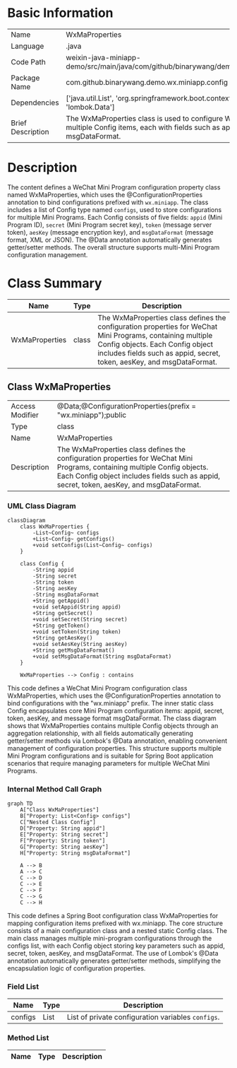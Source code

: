 # Basic Information

|      |      |
|------|------|
| Name | WxMaProperties |
| Language | .java |
| Code Path | weixin-java-miniapp-demo/src/main/java/com/github/binarywang/demo/wx/miniapp/config/WxMaProperties.java |
| Package Name | com.github.binarywang.demo.wx.miniapp.config |
| Dependencies | ['java.util.List', 'org.springframework.boot.context.properties.ConfigurationProperties', 'lombok.Data'] |
| Brief Description | The WxMaProperties class is used to configure WeChat Mini Program attributes, containing multiple Config items, each with fields such as appid, secret, token, aesKey, and msgDataFormat. |

# Description

The content defines a WeChat Mini Program configuration property class named WxMaProperties, which uses the @ConfigurationProperties annotation to bind configurations prefixed with `wx.miniapp`. The class includes a list of Config type named `configs`, used to store configurations for multiple Mini Programs. Each Config consists of five fields: `appid` (Mini Program ID), `secret` (Mini Program secret key), `token` (message server token), `aesKey` (message encryption key), and `msgDataFormat` (message format, XML or JSON). The @Data annotation automatically generates getter/setter methods. The overall structure supports multi-Mini Program configuration management.

# Class Summary

| Name   | Type  | Description |
|-------|------|-------------|
| WxMaProperties | class | The WxMaProperties class defines the configuration properties for WeChat Mini Programs, containing multiple Config objects. Each Config object includes fields such as appid, secret, token, aesKey, and msgDataFormat. |



## Class WxMaProperties

|      |      |
|------|------|
| Access Modifier | @Data;@ConfigurationProperties(prefix = "wx.miniapp");public |
| Type | class |
| Name | WxMaProperties |
| Description | The WxMaProperties class defines the configuration properties for WeChat Mini Programs, containing multiple Config objects. Each Config object includes fields such as appid, secret, token, aesKey, and msgDataFormat. |


### UML Class Diagram

```mermaid
classDiagram
    class WxMaProperties {
        -List~Config~ configs
        +List~Config~ getConfigs()
        +void setConfigs(List~Config~ configs)
    }

    class Config {
        -String appid
        -String secret
        -String token
        -String aesKey
        -String msgDataFormat
        +String getAppid()
        +void setAppid(String appid)
        +String getSecret()
        +void setSecret(String secret)
        +String getToken()
        +void setToken(String token)
        +String getAesKey()
        +void setAesKey(String aesKey)
        +String getMsgDataFormat()
        +void setMsgDataFormat(String msgDataFormat)
    }

    WxMaProperties --> Config : contains
```

This code defines a WeChat Mini Program configuration class WxMaProperties, which uses the @ConfigurationProperties annotation to bind configurations with the "wx.miniapp" prefix. The inner static class Config encapsulates core Mini Program configuration items: appid, secret, token, aesKey, and message format msgDataFormat. The class diagram shows that WxMaProperties contains multiple Config objects through an aggregation relationship, with all fields automatically generating getter/setter methods via Lombok's @Data annotation, enabling convenient management of configuration properties. This structure supports multiple Mini Program configurations and is suitable for Spring Boot application scenarios that require managing parameters for multiple WeChat Mini Programs.


### Internal Method Call Graph

```mermaid
graph TD
    A["Class WxMaProperties"]
    B["Property: List<Config> configs"]
    C["Nested Class Config"]
    D["Property: String appid"]
    E["Property: String secret"]
    F["Property: String token"]
    G["Property: String aesKey"]
    H["Property: String msgDataFormat"]

    A --> B
    A --> C
    C --> D
    C --> E
    C --> F
    C --> G
    C --> H
```

This code defines a Spring Boot configuration class WxMaProperties for mapping configuration items prefixed with wx.miniapp. The core structure consists of a main configuration class and a nested static Config class. The main class manages multiple mini-program configurations through the configs list, with each Config object storing key parameters such as appid, secret, token, aesKey, and msgDataFormat. The use of Lombok's @Data annotation automatically generates getter/setter methods, simplifying the encapsulation logic of configuration properties.

### Field List

| Name  | Type  | Description |
|-------|-------|------|
| configs | List<Config> | List of private configuration variables `configs`. |

### Method List

| Name  | Type  | Description |
|-------|-------|------|




